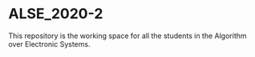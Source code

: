 # ALSE_2020-2
This repository is the working space for all the students in the Algorithm over Electronic Systems.
